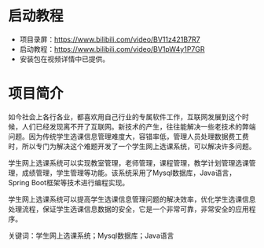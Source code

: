 # 启动教程

- 项目录屏：https://www.bilibili.com/video/BV11z421B7R7
- 启动教程：https://www.bilibili.com/video/BV1pW4y1P7GR
- 安装包在视频详情中已提供。

# 项目简介
如今社会上各行各业，都喜欢用自己行业的专属软件工作，互联网发展到这个时候，人们已经发现离不开了互联网。新技术的产生，往往能解决一些老技术的弊端问题。因为传统学生选课信息管理难度大，容错率低，管理人员处理数据费工费时，所以专门为解决这个难题开发了一个学生网上选课系统，可以解决许多问题。

学生网上选课系统可以实现教室管理，老师管理，课程管理，教学计划管理选课管理，成绩管理，学生管理等功能。该系统采用了Mysql数据库，Java语言，Spring Boot框架等技术进行编程实现。

学生网上选课系统可以提高学生选课信息管理问题的解决效率，优化学生选课信息处理流程，保证学生选课信息数据的安全，它是一个非常可靠，非常安全的应用程序。

关键词：学生网上选课系统；Mysql数据库；Java语言
